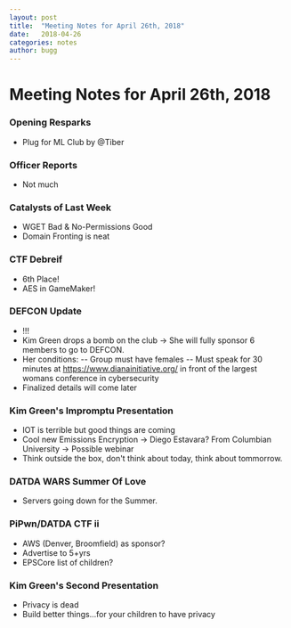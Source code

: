 ```yaml
---
layout: post
title:  "Meeting Notes for April 26th, 2018"
date:   2018-04-26
categories: notes
author: bugg
---
```


# Meeting Notes for April 26th, 2018

### Opening Resparks
- Plug for ML Club by @Tiber

### Officer Reports
- Not much

### Catalysts of Last Week
- WGET Bad & No-Permissions Good
- Domain Fronting is neat

### CTF Debreif
- 6th Place!
- AES in GameMaker!

### DEFCON Update
- !!!
- Kim Green drops a bomb on the club -> She will fully sponsor 6 members to go to DEFCON.
- Her conditions: 
-- Group must have females
-- Must speak for 30 minutes at https://www.dianainitiative.org/ in front of the largest womans conference in cybersecurity
- Finalized details will come later

### Kim Green's Impromptu Presentation
- IOT is terrible but good things are coming
- Cool new Emissions Encryption -> Diego Estavara? From Columbian University -> Possible webinar
- Think outside the box, don't think about today, think about tommorrow.

### DATDA WARS Summer Of Love
- Servers going down for the Summer.

### PiPwn/DATDA CTF ii
- AWS (Denver, Broomfield) as sponsor?
- Advertise to 5+yrs
- EPSCore list of children?

### Kim Green's Second Presentation
- Privacy is dead
- Build better things...for your children to have privacy
